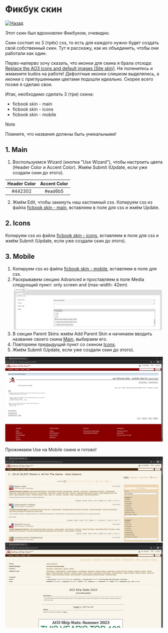 # Фикбук скин

[![Назад](https://img.shields.io/badge/Назад-blue.svg)](https://github.com/improfan/ao3-skins)

Этот скин был вдохновлен Фикбуком, очевидно.

Скин состоит из 3 (трёх) css, то есть для каждого нужно будет создать свой собственный скин. Тут я расскажу, как их объединить, чтобы они работали как один.

Перво-наперво хочу сказать, что иконки для скина я брала отсюда: [Replace the AO3 icons and default images [Site skin]](https://archiveofourown.gay/works/54831748). Не поленитесь и жмакните kudos на работе! Дефолтные иконки слишком выделялись, а иконки с приглушенными цветами подошли идеально. Скорее всего позже я сделаю свои.

Итак, необходимо сделать 3 (три) скина: 

- ficbook skin - main
- ficbook skin - icons
- ficbook skin - mobile

> [!NOTE]
> Помните, что названия должны быть уникальными! 

## 1. Main

1. Воспользуемся Wizard (кнопка "Use Wizard"), чтобы настроить цвета (Header Color и Accent Color). Жмём Submit (Update, если уже создали скин до этого).

| Header Color | Accent Color |
| :----------: | :----------: |
| #442302      | #ead6b5 |

2. Жмём Edit, чтобы закинуть наш кастомный css. Копируем css из файла [ficbook skin - main](/ficbook%20skin/ficbook%20skin%20-%20main.css), вставляем в поле для css и жмём Update.

## 2. Icons

Копируем css из файла [ficbook skin - icons](/ficbook%20skin/ficbook%20skin%20-%20icons.css), вставляем в поле для css и жмём Submit (Update, если уже создали скин до этого).

## 3. Mobile

1. Копируем css из файла [ficbook skin - mobile](/ficbook%20skin/ficbook%20skin%20-%20mobile.css), вставляем в поле для css. 
2. Раскрывавем секцию Advanced и проставляем в поле Media следующий пункт: only screen and (max-width: 42em)
![mobile](/images/advanced-section.png)
3. В секции Parent Skins жмём Add Parent Skin и начинаем вводить название своего скина [Main](#1-main), выбираем его.
4. Повторяем предыдущий пункт со скином [Icons](#2-icons).
4. Жмём Submit (Update, если уже создали скин до этого).

![mobile skin](/images/mobile-skin.png)

Прожимаем Use на Mobile скине и готово!

![skin showcase](/images/skin-showcase-1.png)
![skin showcase](/images/skin-showcase-2.png)